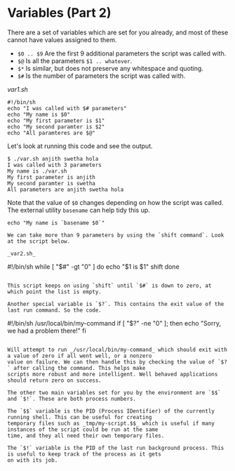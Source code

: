 # Variables (Part 2)

There are a set of variables which are set for you already, and most of these cannot have values assigned to them.

- `$0 .. $9` Are the first 9 additional parameters the script was called with.
- `$@` Is all the parameters `$1 .. whatever`.
- `$*` Is similar, but does not preserve any whitespace and quoting.
- `$#` Is the number of parameters the script was called with.

_var1.sh_

```
#!/bin/sh
echo "I was called with $# parameters"
echo "My name is $0"
echo "My first parameter is $1"
echo "My second paramter is $2"
echo "All paramteres are $@"
```

Let's look at running this code and see the output.

```
$ ./var.sh anjith swetha hola
I was called with 3 parameters
My name is ./var.sh
My first parameter is anjith
My second paramter is swetha
All parameters are anjith swetha hola
```

Note that the value of `$0` changes depending on how the script was called. The external utility `basename` can help
tidy this up.

```
echo "My name is `basename $0`"

We can take more than 9 parameters by using the `shift command`. Look at the script below.

_var2.sh_

```
#!/bin/sh
while [ "$#" -gt "0" ]
do
  echo "\$1 is $1"
  shift
done
```

This script keeps on using `shift` until `$#` is down to zero, at which point the list is empty.

Another special variable is `$?`. This contains the exit value of the last run command. So the code.

```
#!/bin/sh
/usr/local/bin/my-command
if [ "$?" -ne "0" ]; then
  echo "Sorry, we had a problem there!"
fi
```

Will attempt to run _/usr/local/bin/my-command_ which should exit with a value of zero if all went well, or a nonzero
value on failure. We can then handle this by checking the value of `$?` after calling the command. This helps make
scripts more robust and more intelligent. Well behaved applications should return zero on success.

The other two main variables set for you by the environment are `$$` and `$!`. These are both process numbers.

The `$$` variable is the PID (Process IDentifier) of the currently running shell. This can be useful for creating
temporary files such as _tmp/my-script.$$_ which is useful if many instances of the script could be run at the same
time, and they all need their own temporary files.

The `$!` variable is the PID of the last run background process. This is useful to keep track of the process as it gets
on with its job.
